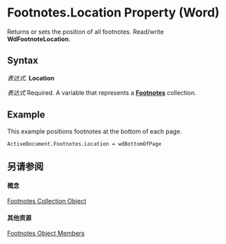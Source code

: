 
# Footnotes.Location Property (Word)

Returns or sets the position of all footnotes. Read/write  **WdFootnoteLocation**.


## Syntax

 _表达式_. **Location**

 _表达式_ Required. A variable that represents a **[Footnotes](d46a0972-2784-4814-d547-30122a35cdc1.md)** collection.


## Example

This example positions footnotes at the bottom of each page.


```
ActiveDocument.Footnotes.Location = wdBottomOfPage
```


## 另请参阅


#### 概念


[Footnotes Collection Object](d46a0972-2784-4814-d547-30122a35cdc1.md)
#### 其他资源


[Footnotes Object Members](http://msdn.microsoft.com/library/fe8f7120-9a44-1825-7e4b-8c80874755d9%28Office.15%29.aspx)